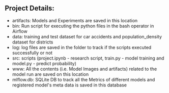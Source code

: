 <h2>Project Details: </h2>
<ul>
<li> artifacts: Models and Experiments are saved in this location</li>
<li> bin: Run script for executing the python files in the bash operator in Airflow </li>
<li> data: training and test dataset for car accidents and population_density dataset for districts </li>
<li> log: log files are saved in the folder to track if the scripts executed successfully or not </li>
<li> src: scripts (project.ipynb - research script, train.py - model training and model.py - predict probability) </li>
<li> www: All the contents (i.e. Model Images and artifacts) related to the model run are saved on this location </li>
<li> mlflow.db: SQLite DB to track all the Metrics of different models and registered model's meta data is saved in this database </li>
</ul>

